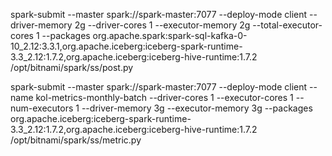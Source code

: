 spark-submit   --master spark://spark-master:7077   --deploy-mode client   --driver-memory 2g   --driver-cores 1   --executor-memory 2g   --total-executor-cores 1   --packages org.apache.spark:spark-sql-kafka-0-10_2.12:3.3.1,org.apache.iceberg:iceberg-spark-runtime-3.3_2.12:1.7.2,org.apache.iceberg:iceberg-hive-runtime:1.7.2   /opt/bitnami/spark/ss/post.py

spark-submit --master spark://spark-master:7077 --deploy-mode client --name kol-metrics-monthly-batch --driver-cores 1 --executor-cores 1 --num-executors 1 --driver-memory 3g --executor-memory 3g --packages org.apache.iceberg:iceberg-spark-runtime-3.3_2.12:1.7.2,org.apache.iceberg:iceberg-hive-runtime:1.7.2 /opt/bitnami/spark/ss/metric.py
